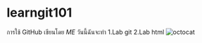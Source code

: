# learngit101
การใช้ GitHub
เขียนโดย *ME*
วันนี้ฉันจะทำ
1.Lab git
2.Lab html
![octocat]([image.jpg](https://images.unsplash.com/photo-1618401479427-c8ef9465fbe1?ixlib=rb-4.0.3&ixid=M3wxMjA3fDB8MHxwaG90by1wYWdlfHx8fGVufDB8fHx8fA%3D%3D&auto=format&fit=crop&w=1443&q=80)https://images.unsplash.com/photo-1618401479427-c8ef9465fbe1?ixlib=rb-4.0.3&ixid=M3wxMjA3fDB8MHxwaG90by1wYWdlfHx8fGVufDB8fHx8fA%3D%3D&auto=format&fit=crop&w=1443&q=80)

